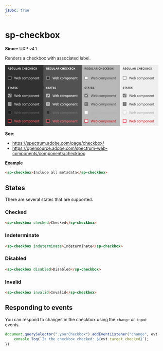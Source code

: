 ```yaml
---
jsDoc: true
---
```

# sp-checkbox

**Since:** UXP v4.1

Renders a checkbox with associated label.

![Checkboxes](../../assets/sp-checkbox.png)

**See**:
- https://spectrum.adobe.com/page/checkbox/
- https://opensource.adobe.com/spectrum-web-components/components/checkbox

**Example**

```html
<sp-checkbox>Include all metadata</sp-checkbox>
```

## States

There are several states that are supported.

### Checked

```html
<sp-checkbox checked>Checked</sp-checkbox>
```

### Indeterminate

```html
<sp-checkbox indeterminate>Indeterminate</sp-checkbox>
```

### Disabled

```html
<sp-checkbox disabled>Disabled</sp-checkbox>
```

### Invalid

```html
<sp-checkbox invalid>Invalid</sp-checkbox>
```

## Responding to events

You can respond to changes in the checkbox using the `change` or `input` events.

```js
document.querySelector(".yourCheckbox").addEventListener("change", evt => {
    console.log(`Is the checkbox checked: ${evt.target.checked}`);
})
```


